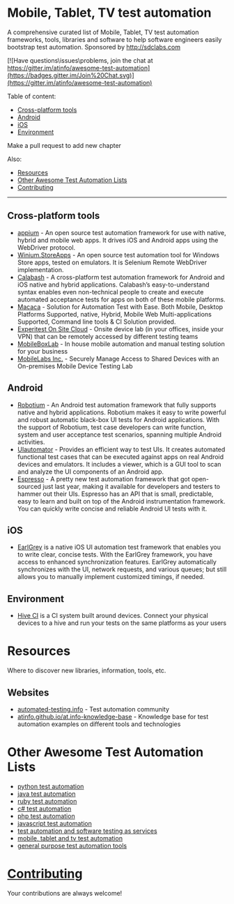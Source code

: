 # Mobile, Tablet, TV test automation

A comprehensive curated list of Mobile, Tablet, TV test automation frameworks, tools, libraries and software to help software engineers easily bootstrap test automation. Sponsored by http://sdclabs.com

[![Have questions\issues\problems, join the chat at https://gitter.im/atinfo/awesome-test-automation](https://badges.gitter.im/Join%20Chat.svg)](https://gitter.im/atinfo/awesome-test-automation)

Table of content:

- [Cross-platform tools](#cross-platform-tools)
- [Android](#android)
- [iOS](#ios)
- [Environment](#environment)

Make a pull request to add new chapter

Also:

- [Resources](#resources)
- [Other Awesome Test Automation Lists](#other-awesome-test-automation-lists)
- [Contributing](#contributing)

---

## Cross-platform tools
* [appium](http://appium.io/) - An open source test automation framework for use with native, hybrid and mobile web apps. It drives iOS and Android apps using the WebDriver protocol.
* [Winium.StoreApps](https://github.com/2gis/Winium.StoreApps/) - An open source test automation tool for Windows Store apps, tested on emulators. It is Selenium Remote WebDriver implementation.
* [Calabash](http://calaba.sh/) - A cross-platform test automation framework for Android and iOS native and hybrid applications. Calabash’s easy-to-understand syntax enables even non-technical people to create and execute automated acceptance tests for apps on both of these mobile platforms.
* [Macaca](https://macacajs.github.io/macaca/) - Solution for Automation Test with Ease. Both Mobile, Desktop Platforms Supported, native, Hybrid, Mobile Web Multi-applications Supported, Command line tools & CI Solution provided.
* [Experitest On Site Cloud](https://experitest.com/cloud-testing-for-mobile-applications/) - Onsite device lab (in your offices, inside your VPN) that can be remotely accessed by different testing teams
* [MobileBoxLab](http://mobileboxlab.com/) - In house mobile automation and manual testing solution for your business
* [MobileLabs Inc.](https://mobilelabsinc.com/solutions/private-mobile-device-cloud/) - Securely Manage Access to Shared Devices with an On-premises Mobile Device Testing Lab

## Android
* [Robotium](https://code.google.com/p/robotium/) - An Android test automation framework that fully supports native and hybrid applications. Robotium makes it easy to write powerful and robust automatic black-box UI tests for Android applications. With the support of Robotium, test case developers can write function, system and user acceptance test scenarios, spanning multiple Android activities.
* [UIautomator](http://developer.android.com/tools/help/uiautomator/index.html) - Provides an efficient way to test UIs. It creates automated functional test cases that can be executed against apps on real Android devices and emulators. It includes a viewer, which is a GUI tool to scan and analyze the UI components of an Android app.
* [Espresso](https://code.google.com/p/android-test-kit/wiki/Espresso) - A pretty new test automation framework that got open-sourced just last year, making it available for developers and testers to hammer out their UIs. Espresso has an API that is small, predictable, easy to learn and built on top of the Android instrumentation framework. You can quickly write concise and reliable Android UI tests with it.

## iOS
* [EarlGrey](https://github.com/google/EarlGrey) is a native iOS UI automation test framework that enables you to write clear, concise tests. With the EarlGrey framework, you have access to enhanced synchronization features. EarlGrey automatically synchronizes with the UI, network requests, and various queues; but still allows you to manually implement customized timings, if needed.

## Environment

* [Hive CI](http://bbc.github.io/hive-ci/) is a CI system built around devices. Connect your physical devices to a hive and run your tests on the same platforms as your users

# Resources
Where to discover new libraries, information, tools, etc.

## Websites

* [automated-testing.info](http://automated-testing.info) - Test automation community
* [atinfo.github.io/at.info-knowledge-base](http://atinfo.github.io/at.info-knowledge-base/)  - Knowledge base for test automation examples on different tools and technologies

# Other Awesome Test Automation Lists

* [python test automation](https://github.com/atinfo/awesome-test-automation/blob/master/python-test-automation.md)
* [java test automation](https://github.com/atinfo/awesome-test-automation/blob/master/java-test-automation.md)
* [ruby test automation](https://github.com/atinfo/awesome-test-automation/blob/master/ruby-test-automation.md)
* [c# test automation](https://github.com/atinfo/awesome-test-automation/blob/master/c%23-test-automation.md)
* [php test automation](https://github.com/atinfo/awesome-test-automation/blob/master/php-test-automation.md)
* [javascript test automation](https://github.com/atinfo/awesome-test-automation/blob/master/javascript-test-automation.md)
* [test automation and software testing as services](https://github.com/atinfo/awesome-test-automation/blob/master/automation-and-testing-as-service.md)
* [mobile, tablet and tv test automation](https://github.com/atinfo/awesome-test-automation/blob/master/mobile-test-automation.md)
* [general purpose test automation tools](https://github.com/atinfo/awesome-test-automation/blob/master/general-purpose-test-automation-tools.md)


# [Contributing](https://github.com/atinfo/awesome-test-automation/blob/master/CONTRIBUTING.md)
Your contributions are always welcome!
